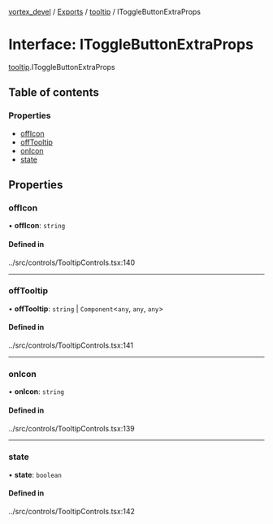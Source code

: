 [vortex_devel](../README.md) / [Exports](../modules.md) / [tooltip](../modules/tooltip.md) / IToggleButtonExtraProps

# Interface: IToggleButtonExtraProps

[tooltip](../modules/tooltip.md).IToggleButtonExtraProps

## Table of contents

### Properties

- [offIcon](tooltip.IToggleButtonExtraProps.md#officon)
- [offTooltip](tooltip.IToggleButtonExtraProps.md#offtooltip)
- [onIcon](tooltip.IToggleButtonExtraProps.md#onicon)
- [state](tooltip.IToggleButtonExtraProps.md#state)

## Properties

### offIcon

• **offIcon**: `string`

#### Defined in

../src/controls/TooltipControls.tsx:140

___

### offTooltip

• **offTooltip**: `string` \| `Component`<`any`, `any`, `any`\>

#### Defined in

../src/controls/TooltipControls.tsx:141

___

### onIcon

• **onIcon**: `string`

#### Defined in

../src/controls/TooltipControls.tsx:139

___

### state

• **state**: `boolean`

#### Defined in

../src/controls/TooltipControls.tsx:142
